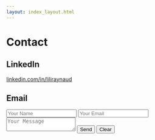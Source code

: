 ```yaml
---
layout: index_layout.html
---
```

# Contact

## LinkedIn
<a href="https://www.linkedin.com/in/liliraynaud/" target="_blank">linkedin.com/in/liliraynaud</a>

## Email
<form action="https://formsubmit.co/bdd6280@nyu.edu" method="POST">
    <input type="text" name="name" placeholder="Your Name" required>
    <input type="email" name="email" placeholder="Your Email" required>
    <textarea name="message" placeholder="Your Message" required></textarea>
    <button type="submit" class="button">Send</button>
    <button type="reset" class="button reset">Clear</button>
</form>
